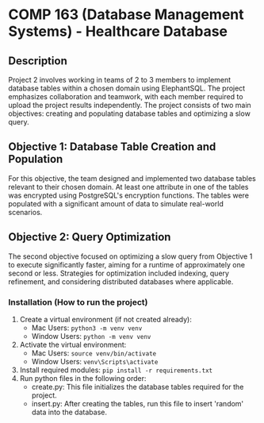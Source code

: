 # COMP 163 (Database Management Systems) - Healthcare Database

## Description

Project 2 involves working in teams of 2 to 3 members to implement database tables within a chosen domain using ElephantSQL. The project emphasizes collaboration and teamwork, with each member required to upload the project results independently. The project consists of two main objectives: creating and populating database tables and optimizing a slow query.

## Objective 1: Database Table Creation and Population

For this objective, the team designed and implemented two database tables relevant to their chosen domain. At least one attribute in one of the tables was encrypted using PostgreSQL's encryption functions. The tables were populated with a significant amount of data to simulate real-world scenarios.

## Objective 2: Query Optimization

The second objective focused on optimizing a slow query from Objective 1 to execute significantly faster, aiming for a runtime of approximately one second or less. Strategies for optimization included indexing, query refinement, and considering distributed databases where applicable.

### Installation (How to run the project)

1. Create a virtual environment (if not created already):
   - Mac Users: `python3 -m venv venv`
   - Window Users: `python -m venv venv`
2. Activate the virtual environment:
   - Mac Users: `source venv/bin/activate`
   - Window Users: `venv\Scripts\activate`
3. Install required modules: `pip install -r requirements.txt`
4. Run python files in the following order:
   - create.py: This file initializes the database tables required for the project.
   - insert.py: After creating the tables, run this file to insert 'random' data into the database.

